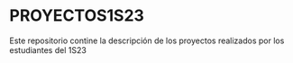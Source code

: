 # PROYECTOS1S23
Este repositorio contine la descripción de los proyectos realizados por los estudiantes del 1S23
